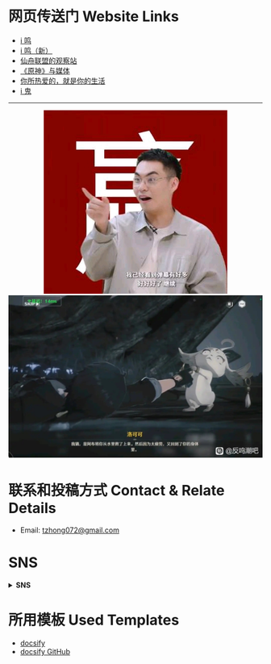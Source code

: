 # 网页传送门 Website Links
- [i 鸣](https://bxx-114514.github.io/iming-blog/)
- [i 鸣（新）](https://bxx-114514.github.io/new-iming-blog)
- [仙舟联盟的观察站](https://bxx-114514.github.io/xzlm-hyv/)
- [《原神》与媒体](https://bxx-114514.github.io/genshinimpact-and-media/)
- [你所热爱的，就是你的生活](https://bxx-114514.github.io/evil-of-bilibili/)
- [i 鬼](https://bxx-114514.github.io/igui-blog/)

---

<div align="center">

![logo](https://raw.githubusercontent.com/bxx-114514/bxx-114514/refs/heads/main/head.jpg)
![](https://raw.githubusercontent.com/bxx-114514/bxx-114514/refs/heads/main/head2.jpg)

</div>

# 联系和投稿方式 Contact & Relate Details
* Email: tzhong072@gmail.com

# SNS

<details>
<summary><strong>SNS</strong></summary>

* 德波大饭店 bilibili: https://space.bilibili.com/626140137
* YouTube: https://youtube.com/@buxianxian-ii45i4
* 小红书 Xiaohongshu/Redbook: https://www.xiaohongshu.com/user/profile/67f387fa000000000d009f9d
* 微博 Weibo: https://weibo.com/u/7847016698
* X (Twitter): https://x.com/bxx_114514
* Threads: https://www.threads.com/@114514buxianxian
* Bluesky: https://bsky.app/profile/bxx-114514.bsky.social
* Instagram: https://www.instagram.com/114514buxianxian/

</details>

# 所用模板 Used Templates
- [docsify](https://docsify.js.org/)
- [docsify GitHub](https://github.com/docsifyjs/docsify/)
